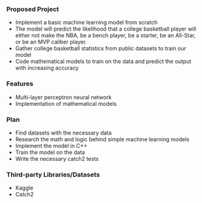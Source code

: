 ### Proposed Project
- Implement a basic machine learning model from scratch 
- The model will predict the likelihood that a college basketball player will either not make the NBA, be a bench player, be a starter, be an All-Star, or be an MVP caliber player.
- Gather college basketball statistics from public datasets to train our model
- Code mathematical models to train on the data and predict the output with increasing accuracy

### Features
- Multi-layer perceptron neural network
- Implementation of mathematical models

### Plan
- Find datasets with the necessary data
- Research the math and logic behind simple machine learning models
- Implement the model in C++
- Train the model on the data
- Write the necessary catch2 tests
### Third-party Libraries/Datasets
- Kaggle
- Catch2
